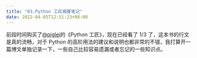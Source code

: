 ```yaml
---
title: "03.Python 工匠摘要笔记"
date: 2022-04-05T12:51:23+08:00
---
```

前段时间购买了[@piglei](https://twitter.com/Piglei)的《Python 工匠》，现在已经看了 1/3 了，这本书的行文是真的流畅，对于 Python 的高阶用法的建议和说明也都非常的不错，我打算开一篇博文单独记录一下，一些自己比较容易遗漏或者忘记的一些知识点。

